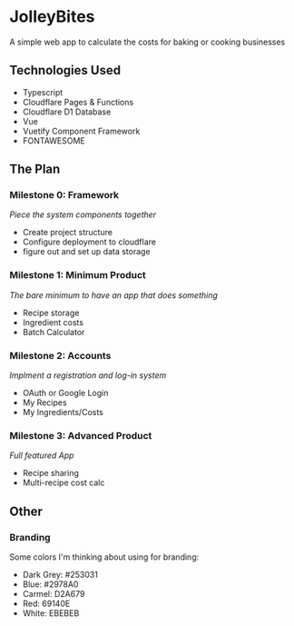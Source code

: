 # JolleyBites
A simple web app to calculate the costs for baking or cooking businesses

## Technologies Used

- Typescript
- Cloudflare Pages & Functions
- Cloudflare D1 Database
- Vue
- Vuetify Component Framework
- FONTAWESOME

## The Plan

### Milestone 0: Framework
_Piece the system components together_
- Create project structure
- Configure deployment to cloudflare
- figure out and set up data storage
  
### Milestone 1: Minimum Product
_The bare minimum to have an app that does something_
- Recipe storage
- Ingredient costs
- Batch Calculator

### Milestone 2: Accounts
_Implment a registration and log-in system_
- OAuth or Google Login
- My Recipes
- My Ingredients/Costs

### Milestone 3: Advanced Product
_Full featured App_
- Recipe sharing
- Multi-recipe cost calc

## Other
### Branding
Some colors I'm thinking about using for branding:
- Dark Grey: #253031
- Blue: #2978A0
- Carmel: D2A679
- Red: 69140E
- White: EBEBEB
